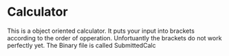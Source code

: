 # Calculator

This is a object oriented calculator. It puts your input into brackets according to the order of opperation. Unfortuantly the brackets do not work perfectly yet. The Binary file is called SubmittedCalc

